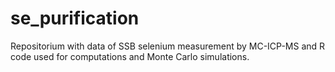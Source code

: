 # se_purification
Repositorium with data of SSB selenium measurement by MC-ICP-MS and R code used for computations and Monte Carlo simulations.
